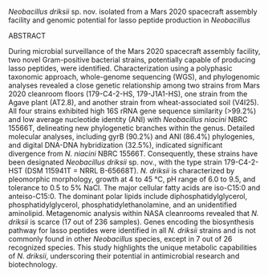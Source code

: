 _Neobacillus driksii_ sp. nov. isolated from a Mars 2020 spacecraft assembly facility and genomic potential for lasso peptide production in _Neobacillus_

ABSTRACT 

During microbial surveillance of the Mars 2020 spacecraft assembly facility, two novel Gram-positive bacterial strains, potentially capable of producing lasso peptides, were identified. Characterization using a polyphasic taxonomic approach, whole-genome sequencing (WGS), and phylogenomic analyses revealed a close genetic relationship among two strains from Mars 2020 cleanroom floors (179-C4-2-HS, 179-J1A1-HS), one strain from the Agave plant (AT2.8), and another strain from wheat-associated soil (V4I25). All four strains exhibited high 16S rRNA gene sequence similarity (>99.2%) and low average nucleotide identity (ANI) with _Neobacillus niacini_ NBRC 15566T, delineating new phylogenetic branches within the genus. Detailed molecular analyses, including gyrB (90.2%) and ANI (86.4%) phylogenies, and digital DNA-DNA hybridization (32.5%), indicated significant divergence from _N. niacini_ NBRC 15566T. Consequently, these strains have been designated _Neobacillus driksii_ sp. nov., with the type strain 179-C4-2-HST (DSM 115941T = NRRL B-65668T). _N. driksii_ is characterized by pleomorphic morphology, growth at 4 to 45 °C, pH range of 6.0 to 9.5, and tolerance to 0.5 to 5% NaCl. The major cellular fatty acids are iso-C15:0 and anteiso-C15:0. The dominant polar lipids include diphosphatidylglycerol, phosphatidylglycerol, phosphatidylethanolamine, and an unidentified aminolipid. Metagenomic analysis within NASA cleanrooms revealed that _N. driksii_ is scarce (17 out of 236 samples).  Genes encoding the biosynthesis pathway for lasso peptides were identified in all _N. driksii_ strains and is not commonly found in other _Neobacillus_ species, except in 7 out of 26 recognized species. This study highlights the unique metabolic capabilities of _N. driksii_, underscoring their potential in antimicrobial research and biotechnology.

